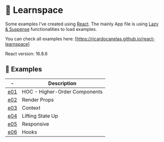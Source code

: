 # 🌌 Learnspace

Some examples I've created using [React](https://reactjs.org/). The mainly App file is using [Lazy & Suspense](https://reactjs.org/docs/react-api.html#reactsuspense) functionalities to load examples.

You can check all examples here: [https://ricardocanelas.github.io/react-learnspace]

React version: 16.8.6

## 📘 Examples

| -     |  Description                                      |
| ------|---------------------------------------------------|
| [e01] | HOC - Higher-Order Components                     |
| [e02] | Render Props                                      |
| [e03] | Context                                           |
| [e04] | Lifting State Up                                  |
| [e05] | Responsive                                        |
| [e06] | Hooks                                             |

[e01]: https://github.com/ricardocanelas/react-learnspace/tree/master/src/examples/e01
[e02]: https://github.com/ricardocanelas/react-learnspace/tree/master/src/examples/e02
[e03]: https://github.com/ricardocanelas/react-learnspace/tree/master/src/examples/e03
[e04]: https://github.com/ricardocanelas/react-learnspace/tree/master/src/examples/e04
[e05]: https://github.com/ricardocanelas/react-learnspace/tree/master/src/examples/e05
[e06]: https://github.com/ricardocanelas/react-learnspace/tree/master/src/examples/e06

[https://ricardocanelas.github.io/react-learnspace]: https://ricardocanelas.github.io/react-learnspace/